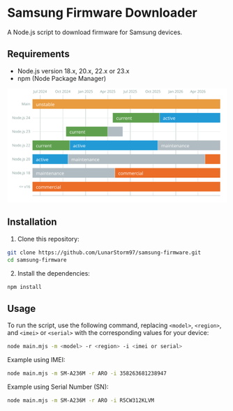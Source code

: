 # Samsung Firmware Downloader

A Node.js script to download firmware for Samsung devices.

## Requirements

- Node.js version 18.x, 20.x, 22.x or 23.x
- npm (Node Package Manager)

<p><img src="https://github.com/nodejs/Release/blob/main/schedule.svg" alt="LTS Schedule"/></p>

## Installation

1. Clone this repository:

```bash
git clone https://github.com/LunarStorm97/samsung-firmware.git
cd samsung-firmware
```

2. Install the dependencies:

```bash
npm install
```

## Usage

To run the script, use the following command, replacing `<model>`, `<region>`, and `<imei>` or `<serial>` with the corresponding values for your device:

```bash
node main.mjs -m <model> -r <region> -i <imei or serial>
```

Example using IMEI:

```bash
node main.mjs -m SM-A236M -r ARO -i 358263681238947
```

Example using Serial Number (SN):

```bash
node main.mjs -m SM-A236M -r ARO -i R5CW312KLVM
```
